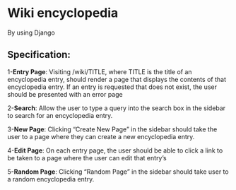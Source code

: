 # Wiki encyclopedia 
By using Django

## Specification:

1-**Entry Page**: Visiting /wiki/TITLE, where TITLE is the title of an encyclopedia entry, should render a page that displays the contents of that encyclopedia entry.
If an entry is requested that does not exist, the user should be presented with an error page

2-**Search**: Allow the user to type a query into the search box in the sidebar to search for an encyclopedia entry.

3-**New Page**: Clicking “Create New Page” in the sidebar should take the user to a page where they can create a new encyclopedia entry.

4-**Edit Page**: On each entry page, the user should be able to click a link to be taken to a page where the user can edit that entry’s

5-**Random Page**: Clicking “Random Page” in the sidebar should take user to a random encyclopedia entry.



